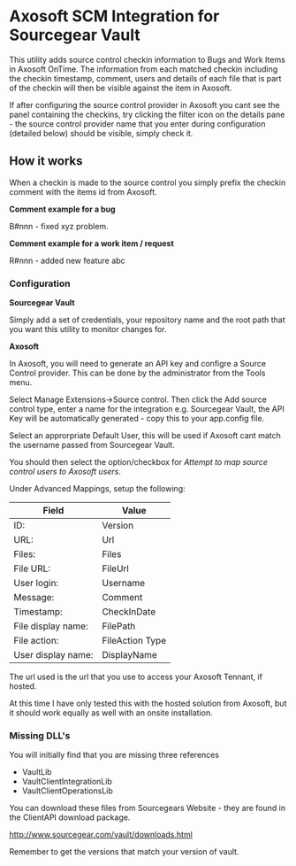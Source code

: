 ﻿# Axosoft SCM Integration for Sourcegear Vault

This utility adds source control checkin information to Bugs and Work Items in Axosoft OnTime. The information 
from each matched checkin including the checkin timestamp, comment, users and details of each file that is part 
of the checkin will then be visible against the item in Axosoft.

If after configuring the source control provider in Axosoft you cant see the panel containing the checkins, 
try clicking the filter icon on the details pane - the source control provider name that you enter during 
configuration (detailed below) should be visible, simply check it.



## How it works

When a checkin is made to the source control you simply prefix the checkin comment with the items id from Axosoft.

__Comment example for a bug__

B#nnn - fixed xyz problem.


__Comment example for a work item / request__

R#nnn - added new feature abc

### Configuration

__Sourcegear Vault__

Simply add a set of credentials, your repository name and the root path that you want this utility 
to monitor changes for.

__Axosoft__

In Axosoft, you will need to generate an API key and configre a Source Control provider. This can be done by 
the administrator from the Tools menu. 

Select Manage Extensions->Source control. Then click the Add source control type, enter a name for the integration
e.g. Sourcegear Vault, the API Key will be automatically generated - copy this to your app.config file.

Select an approrpriate Default User, this will be used if Axosoft cant match the username passed from 
Sourcegear Vault.

You should then select the option/checkbox for *Attempt to map source control users to Axosoft users*.

Under Advanced Mappings, setup the following:

| Field | Value |
| ---------- | ---------- |
| ID: | Version |
| URL: | Url |
| Files: | Files |
| File URL: | FileUrl |
| User login: | Username |
| Message: | Comment |
| Timestamp: | CheckInDate |
| File display name: | FilePath |
| File action: | FileAction Type |
| User display name: | DisplayName |




The url used is the url that you use to access your Axosoft Tennant, if hosted.

At this time I have only tested this with the hosted solution from Axosoft, but it should work equally as well 
with an onsite installation.

### Missing DLL's

You will initially find that you are missing three references

* VaultLib
* VaultClientIntegrationLib
* VaultClientOperationsLib

You can download these files from Sourcegears Website - they are found in the ClientAPI download package.

http://www.sourcegear.com/vault/downloads.html

Remember to get the versions that match your version of vault.






